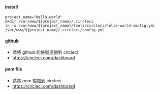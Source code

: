 #### install
```
project_name="hello-world"
mkdir /var/www/${project_name}/.circleci
ln -s /var/www/${project_name}/tools/circleci/hello-world-config.yml  /var/www/${project_name}/.circleci/config.yml
```

#### github
- 請將 github 的帳號連動到 circleci
- https://circleci.com/dashboard

#### pem file
- 請將 pem 檔加到 circleci
- https://circleci.com/dashboard
